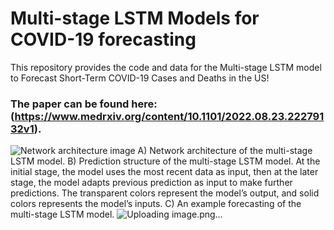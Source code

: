# Multi-stage LSTM Models for COVID-19 forecasting
This repository provides the code and data for the Multi-stage LSTM model to Forecast Short-Term COVID-19 Cases and Deaths in the US!
### The paper can be found here: (https://www.medrxiv.org/content/10.1101/2022.08.23.22279132v1).
![Network architecture ![image](https://user-images.githubusercontent.com/47940478/202015773-ece717e7-743d-4e07-b3c8-00543abf4682.png)
](https://github.com/hongru94/multi_stage_LSTM/blob/main/figures/figure_1.png?raw=true "Multi-stage LSTM model")
A) Network architecture of the multi-stage LSTM model. B) Prediction structure of the multi-stage LSTM model. At the initial stage, the model uses the most recent data as input, then at the later stage, the model adapts previous prediction as input to make further predictions. The transparent colors represent the model’s output, and solid colors represents the model’s inputs. C) An example forecasting of the multi-stage LSTM model. ![Uploading image.png…]()

